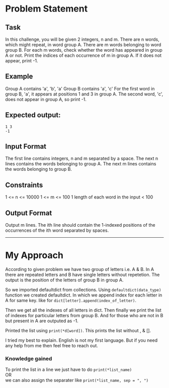 # Problem Statement
## Task
In this challenge, you will be given 2 integers, n and m. There are n words, which might repeat, in word group A. There are m words belonging to word group B. For each m words, check whether the word has appeared in group A or not. Print the indices of each occurrence of m in group A. If it does not appear, print -1.
## Example
Group A contains 'a', 'b', 'a' Group B contains 'a', 'c'
For the first word in group B, 'a', it appears at positions 1 and 3 in group A. The second word, 'c', does not appear in group A, so print -1.
## Expected output:
`1 3`  
`-1`
## Input Format
The first line contains integers, n and m separated by a space.
The next n lines contains the words belonging to group A.
The next m lines contains the words belonging to group B.
## Constraints
1 <= n <= 10000
1 <= m <= 100
1 length of each word in the input < 100
## Output Format
Output m lines.
The ith line should contain the 1-indexed positions of the occurrences of the ith word separated by spaces.
<hr>

# My Approach
According to given problem we have two group of letters i.e. A & B. In A there are repeated letters and B have single letters without repetetion. The output is the position of the letters of group B in group A. 

So we imported defaultdict from collections. Using `defaultdict(data_type)` function we created defaultdict. In which we append index for each letter in A for same key. like for `dict[letter].append(index_of_letter)`.

Then we get all the indexes of all letters in dict.
Then finally we print the list of indexes for particular letters from group B. And for those who are not in B but present in A are outputed as -1.

Printed the list using `print(*d[word])`. This prints the list without , & [].

I tried my best to explain. English is not my first language. But if you need any help from me then feel free to reach out.

### Knowledge gained
To print the list in a line we just have to do `print(*list_name)`  
OR  
we can also assign the separater like `print(*list_name, sep = ", ")`
